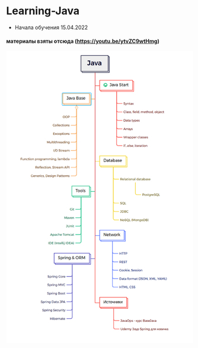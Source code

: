 # Learning-Java
- Начала обучения 15.04.2022

#### материалы взяты отсюда (https://youtu.be/ytvZC9wtHmg)


![img](https://raw.githubusercontent.com/saydum/Learning-Java/main/Screenshot%20from%202022-04-15%2020-00-26.png)
